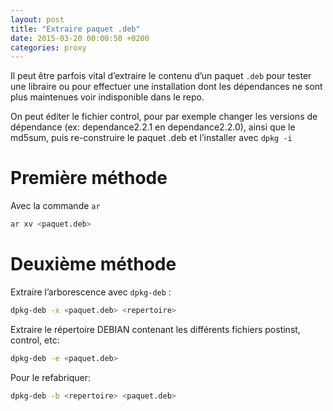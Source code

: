 ```yaml
---
layout: post
title: "Extraire paquet .deb"
date: 2015-03-20 00:00:50 +0200
categories: proxy
---
```


Il peut être parfois vital d’extraire le contenu d’un paquet `.deb` pour tester une libraire ou pour effectuer une installation dont les dépendances ne sont plus maintenues voir indisponible dans le repo.

On peut éditer le fichier control, pour par exemple changer les versions de dépendance (ex: dependance2.2.1 en dependance2.2.0), ainsi que le md5sum, puis re-construire le paquet .deb et l’installer avec `dpkg -i`

# Première méthode

Avec la commande `ar`

```sh
ar xv <paquet.deb>
```

# Deuxième méthode

Extraire l’arborescence avec `dpkg-deb` :

```sh
dpkg-deb -x <paquet.deb> <repertoire>
```

Extraire le répertoire DEBIAN contenant les différents fichiers postinst, control, etc:

```sh
dpkg-deb -e <paquet.deb>
```

Pour le refabriquer:

```sh
dpkg-deb -b <repertoire> <paquet.deb>
```
